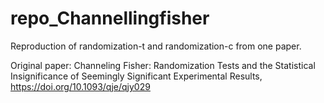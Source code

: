 # repo_Channellingfisher
Reproduction of randomization-t and randomization-c from one paper.

Original paper: Channeling Fisher: Randomization Tests and the Statistical Insignificance of Seemingly Significant Experimental Results, https://doi.org/10.1093/qje/qjy029
